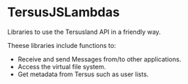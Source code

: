 TersusJSLambdas
==========

Libraries to use the Tersusland API in a friendly way.

Theese libraries include functions to:

 * Receive and send Messages from/to other applications.
 * Access the virtual file system.
 * Get metadata from Tersus such as user lists.